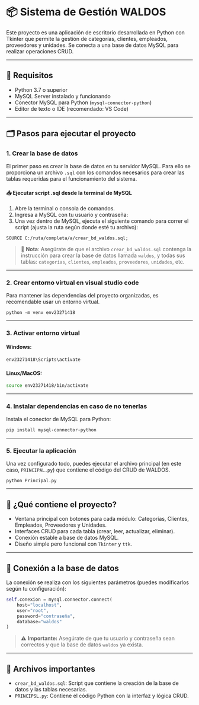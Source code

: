 # 📦 Sistema de Gestión WALDOS

Este proyecto es una aplicación de escritorio desarrollada en Python con Tkinter que permite la gestión de categorías, clientes, empleados, proveedores y unidades. Se conecta a una base de datos MySQL para realizar operaciones CRUD.

---

## 🔧 Requisitos

- Python 3.7 o superior  
- MySQL Server instalado y funcionando  
- Conector MySQL para Python (`mysql-connector-python`)  
- Editor de texto o IDE (recomendado: VS Code)

---

## 🗂️ Pasos para ejecutar el proyecto

### 1. Crear la base de datos

El primer paso es crear la base de datos en tu servidor MySQL. Para ello se proporciona un archivo `.sql` con los comandos necesarios para crear las tablas requeridas para el funcionamiento del sistema.

#### 📥 Ejecutar script .sql desde la terminal de MySQL

1. Abre la terminal o consola de comandos.
2. Ingresa a MySQL con tu usuario y contraseña:
3. Una vez dentro de MySQL, ejecuta el siguiente comando para correr el script (ajusta la ruta según donde esté tu archivo):

```
SOURCE C:/ruta/completa/a/crear_bd_waldos.sql;
```

> 📝 **Nota**: Asegúrate de que el archivo `crear_bd_waldos.sql` contenga la instrucción para crear la base de datos llamada `waldos`, y todas sus tablas: `categorias`, `clientes`, `empleados`, `proveedores`, `unidades`, etc.

---

### 2. Crear entorno virtual en visual studio code

Para mantener las dependencias del proyecto organizadas, es recomendable usar un entorno virtual.

```
python -m venv env23271418
```

---

### 3. Activar entorno virtual

#### Windows:

```bash
env23271418\Scripts\activate
```

#### Linux/MacOS:

```bash
source env23271418/bin/activate
```

---

### 4. Instalar dependencias en caso de no tenerlas

Instala el conector de MySQL para Python:

```bash
pip install mysql-connector-python
```

---

### 5. Ejecutar la aplicación

Una vez configurado todo, puedes ejecutar el archivo principal (en este caso, `PRINCIPAL.py`) que contiene el código del CRUD de WALDOS.

```EN TERMINAL
python Principal.py
```

---

## 🧠 ¿Qué contiene el proyecto?

- Ventana principal con botones para cada módulo: Categorías, Clientes, Empleados, Proveedores y Unidades.
- Interfaces CRUD para cada tabla (crear, leer, actualizar, eliminar).
- Conexión estable a base de datos MySQL.
- Diseño simple pero funcional con `Tkinter` y `ttk`.

---

## 🔐 Conexión a la base de datos

La conexión se realiza con los siguientes parámetros (puedes modificarlos según tu configuración):

```python
self.conexion = mysql.connector.connect(
    host="localhost",
    user="root",
    password="contraseña",
    database="waldos"
)
```

> ⚠️ **Importante:** Asegúrate de que tu usuario y contraseña sean correctos y que la base de datos `waldos` ya exista.

---

## 📁 Archivos importantes

- `crear_bd_waldos.sql`: Script que contiene la creación de la base de datos y las tablas necesarias.
- `PRINCIPSL.py`: Contiene el código Python con la interfaz y lógica CRUD.
